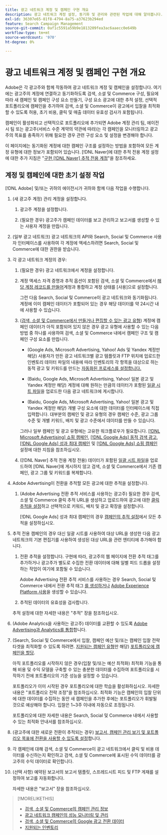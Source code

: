 ```yaml
---
title: 광고 네트워크 계정 및 캠페인 구현 개요
description: 광고 네트워크 계정 설정, 동기화 및 관리와 관련된 작업에 대해 알아봅니다.
exl-id: 36307e65-81f8-4794-8a75-a37623b294ed
feature: Search Campaign Management
source-git-commit: 0af1c5591a59b9e1813209fea3ac6aaecc0e649b
workflow-type: tm+mt
source-wordcount: '970'
ht-degree: 0%

---
```


# 광고 네트워크 계정 및 캠페인 구현 개요

Adobe은 각 광고주와 함께 작동하여 광고 네트워크 계정 및 캠페인을 설정합니다. 여기에는 광고주의 계정에 연결하고 동기화하도록 검색, 소셜 및 Commerce 구성, 필요에 따라 새 캠페인 및 캠페인 구성 요소 만들기, 구성 요소 광고에 대한 추적 설정, 선택적 포트폴리오에 캠페인을 추가하여 검색, 소셜 및 Commerce이 광고에서 입찰을 최적화할 수 있도록 허용, 초기 비용, 클릭 및 매출 데이터 유효성 검사가 포함됩니다.

캠페인이 활성화되고 선택적으로 포트폴리오에 추가되면 Adobe 계정 관리 팀, 에이전시 팀 또는 광고주(서비스 수준 계약의 약관에 따라)는 각 캠페인을 모니터링하고 광고주의 목표를 충족하기 위해 필요한 경우 관련 구성 요소 및 설정을 변경해야 합니다.

이 페이지에는 동기화된 계정에 대한 캠페인 구조를 설정하는 방법을 포함하여 모든 계정 유형에 대한 정보가 포함되어 있습니다. [!DNL Naver]에 대한 추적 전용 계정 설정에 대한 추가 지침은 &quot;[구현 [!DNL Naver] 추적 전용 계정](/help/search-social-commerce/campaign-management/naver-tracking-only-account-implement.md)&quot;을 참조하세요.

## 계정 및 캠페인에 대한 초기 설정 작업

[!DNL Adobe] 및/또는 귀하의 에이전시가 귀하와 함께 다음 작업을 수행합니다.

1. (새 광고주 계정) 관리 계정을 설정합니다.

   1. 광고주 계정을 설정합니다.

   1. (필요한 경우) 광고주가 캠페인 데이터를 보고 관리하고 보고서를 생성할 수 있는 사용자 계정을 만듭니다.

1. (일부 광고 네트워크) 광고 네트워크의 API와 Search, Social 및 Commerce 사용자 인터페이스를 사용하여 각 계정에 액세스하려면 Search, Social 및 Commerce에 대한 권한을 받습니다.

1. 각 광고 네트워크 계정의 경우:

   1. (필요한 경우) 광고 네트워크에서 계정을 설정합니다.

   1. 계정 액세스 자격 증명과 추적 옵션이 포함된 검색, 소셜 및 Commerce에서 [해당 계정 레코드를 만들어](/help/search-social-commerce/campaign-management/accounts/ad-network-account-manage.md#create-account)계정과 통합하고 계정 상태를 [사용]으로 설정합니다.

      그런 다음 Search, Social 및 Commerce이 광고 네트워크와 동기화됩니다. 계정에 이미 캠페인 데이터가 포함되어 있는 경우 해당 데이터를 약 24시간 내에 사용할 수 있습니다.

   1. ([검색, 소셜 및 Commerce에서 만들거나 편집할 수 있는 광고 유형](/help/search-social-commerce/introduction/supported-inventory.md)) 계정에 캠페인 데이터가 아직 포함되어 있지 않은 경우 광고 유형에 사용할 수 있는 다음 방법 중 하나를 사용하여 검색, 소셜 및 Commerce 내에서 캠페인 구조 및 캠페인 구성 요소를 만듭니다.

      * (Google Ads, Microsoft Advertising, Yahoo! Ads 및 Yandex 계정만 해당) 사용자가 만든 광고 네트워크별 광고 템플릿과 FTP 위치에 업로드한 인벤토리 데이터 파일의 내용에 따라 인벤토리의 각 항목을 대상으로 하는 동적 광고 및 키워드를 만드는 [자동화된 프로세스를 설정합니다.](/help/search-social-commerce/campaign-management/inventory-feeds/inventory-feeds-about.md)

      * (Baidu, Google Ads, Microsoft Advertising, Yahoo! 일본 광고 및 Yandex 계정만 해당) 계정에 대해 원하는 만큼의 데이터가 포함된 [일괄 시트 파일](/help/search-social-commerce/campaign-management/bulksheets/bulksheet-about.md)을 업로드한 다음 광고 네트워크에 게시합니다.

      * (Baidu, Google Ads, Microsoft Advertising, Yahoo! 일본 광고 및 Yandex 계정만 해당) 개별 구성 요소에 대한 데이터를 인터페이스에 직접 입력합니다. 대부분의 캠페인 및 광고 유형의 경우 캠페인 수준, 광고 그룹 수준 및 개별 키워드, 배치 및 광고 수준에서 데이터를 만들 수 있습니다.

      그러나 일부 캠페인 및 광고 유형에는 고유한 워크플로우가 필요합니다. [[!DNL Microsoft Advertising] 쇼핑 캠페인](/help/search-social-commerce/campaign-management/special-workflows/microsoft-shopping-campaigns.md), [[!DNL Google Ads] 동적 검색 광고](/help/search-social-commerce/campaign-management/special-workflows/google-dynamic-search-ads.md), [[!DNL Google Ads] 성과 최대 캠페인](/help/search-social-commerce/campaign-management/special-workflows/google-performance-max-campaigns.md) 및 [[!DNL Google Ads] 쇼핑 캠페인](/help/search-social-commerce/campaign-management/special-workflows/google-shopping-campaigns.md) 설정에 대한 지침을 참조하십시오.

   1. ([!DNL Naver] 추적 전용 계정 전용) 데이터가 포함된 [일괄 시트 파일](/help/search-social-commerce/campaign-management/bulksheets/bulksheet-about.md)을 업로드하여 [!DNL Naver]에 게시하지 않고 검색, 소셜 및 Commerce에서 기존 캠페인, 광고 그룹 및 키워드를 복제합니다.

1. Adobe Advertising이 전환을 추적할 모든 광고에 대한 추적을 설정합니다.

   1. (Adobe Advertising 전환 추적 서비스를 사용하는 광고주) 필요한 경우 검색, 소셜 및 Commerce 클릭 추적 URL을 생성하고 업로드하여 광고에 대한 [클릭 추적을 설정](/help/search-social-commerce/tracking/click-tracking-ways-to-generate.md)하고 선택적으로 키워드, 배치 및 광고 확장을 설정합니다.

      [!DNL Google Ads] 성과 최대 캠페인의 경우 [캠페인의 추적 설정](/help/search-social-commerce/campaign-management/campaigns/campaign-settings-google.md)에서 모든 추적을 설정하십시오.

1. 추적 전용 캠페인의 경우 대신 일괄 시트를 사용하여 대상 URL을 생성한 다음 광고 네트워크의 기본 편집기를 사용하여 생성된 대상 URL을 관련 엔티티에 추가해야 합니다.

   1. 전환 추적을 설정합니다. 구현에 따라, 광고주의 웹 페이지에 전환 추적 태그를 추가하거나 광고주가 별도로 수집한 전환 데이터에 대해 일별 피드 드롭을 설정하는 작업이 여기에 포함될 수 있습니다.

      Adobe Advertising 전환 추적 서비스를 사용하는 경우 Search, Social 및 Commerce 내에서 전환 추적 태그 [를 생성하거나](/help/search-social-commerce/tools/conversion-tag-generate.md) [Adobe Experience Platform 사용](https://experienceleague.adobe.com/docs/experience-platform/destinations/catalog/advertising/adobe-advertising-cloud.html?lang=ko)을 생성할 수 있습니다.

   1. 추적된 데이터의 유효성을 검사합니다.

   추적 설정에 대한 자세한 내용은 &quot;추적&quot; 장을 참조하십시오.

1. (Adobe Analytics을 사용하는 광고주) 데이터를 교환할 수 있도록 [Adobe Advertising과 Analytics를 통합](https://experienceleague.adobe.com/docs/advertising/integrations/analytics/overview.html?lang=ko)합니다.

1. (Search, Social 및 Commerce에서 입찰, 캠페인 예산 및/또는 캠페인 입찰 전략 타겟을 최적화할 수 있도록 하려면. [지원되는 캠페인 유형](/help/search-social-commerce/introduction/supported-inventory.md)만 해당) [포트폴리오에 캠페인을 할당](/help/search-social-commerce/campaign-management/campaign-assign-to-portfolio.md).

   아직 포트폴리오를 시작하지 않은 경우(입찰 및/또는 예산 최적화) 최적화 기능을 통해 비용 및 수익 모델을 구축할 수 있는 충분한 데이터를 수집하여 포트폴리오를 시작하기 전에 포트폴리오의 기준 성능을 설정할 수 있습니다.

   포트폴리오가 이미 시작된 경우 포트폴리오에 대한 학습을 활성화하십시오. 자세한 내용은 &quot;포트폴리오 전략 조정&quot;을 참조하십시오. 최적화 기능은 캠페인의 입찰 단위에 대한 데이터를 수집하는 동안 새 캠페인을 추가한 후에는 포트폴리오가 휘발될 것으로 예상해야 합니다. 입찰은 1~3주 이내에 자동으로 조정됩니다.

   포트폴리오에 대한 자세한 내용은 Search, Social 및 Commerce 내에서 사용할 수 있는 최적화 안내서를 참조하십시오.<!-- verify convention for referencing Optimization Guide here -->

1. (광고주에 대한 새로운 전환이 추적되는 경우) [보고서, 캠페인 관리 보기 및 포트폴리오 목표에 전환을 사용할 수 있도록 설정](/help/search-social-commerce/admin/conversion-metrics/conversion-metric-about.md)합니다.

1. 각 캠페인에 대해 검색, 소셜 및 Commerce이 광고 네트워크에서 클릭 및 비용 데이터를 수신하는지 확인하고 검색, 소셜 및 Commerce에 표시된 수익 데이터를 광고주의 수익 데이터로 확인합니다.

1. (선택 사항) 예약된 보고서의 보고서 템플릿, 스프레드시트 피드 및 FTP 게재를 설정하여 보고를 자동화합니다.

   자세한 내용은 &quot;보고서&quot; 장을 참조하십시오.

>[!MORELIKETHIS]
>
>* [검색, 소셜 및 Commerce의 캠페인 관리 정보](campaign-management-about.md)
>* [광고 네트워크 캠페인의 성능 모니터링 및 관리](monitor-performance-campaigns.md)
>* [검색, 소셜 및 Commerce의 Google 광고 전환 데이터](google-conversion-data.md)
>* [지원되는 인벤토리](/help/search-social-commerce/introduction/supported-inventory.md)
